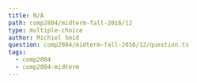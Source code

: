 ```yaml
---
title: N/A
path: comp2804/midterm-fall-2016/12
type: multiple-choice
author: Michiel Smid
question: comp2804/midterm-fall-2016/12/question.ts
tags:
  - comp2804
  - comp2804-midterm
---
```

